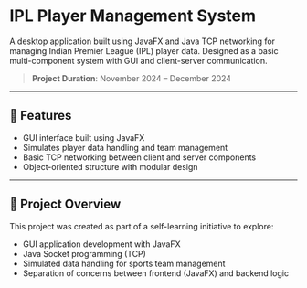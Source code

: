 # IPL Player Management System

A desktop application built using JavaFX and Java TCP networking for managing Indian Premier League (IPL) player data. Designed as a basic multi-component system with GUI and client-server communication.

> **Project Duration**: November 2024 – December 2024

---

## 🔧 Features

- GUI interface built using JavaFX
- Simulates player data handling and team management
- Basic TCP networking between client and server components
- Object-oriented structure with modular design

---

## 🧠 Project Overview

This project was created as part of a self-learning initiative to explore:

- GUI application development with JavaFX
- Java Socket programming (TCP)
- Simulated data handling for sports team management
- Separation of concerns between frontend (JavaFX) and backend logic
